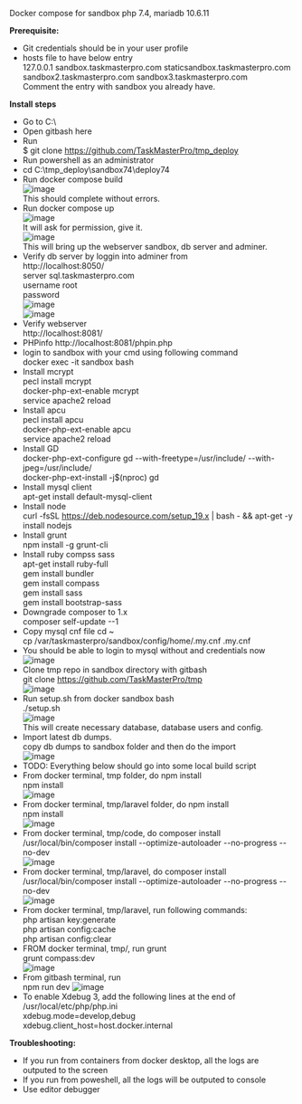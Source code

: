 Docker compose for sandbox php 7.4, mariadb 10.6.11

**Prerequisite:**  
  * Git credentials should be in your user profile  
  * hosts file to have below entry   
  127.0.0.1 sandbox.taskmasterpro.com staticsandbox.taskmasterpro.com sandbox2.taskmasterpro.com sandbox3.taskmasterpro.com  
  Comment the entry with sandbox you already have.
  
**Install steps**

* Go to C:\
* Open gitbash here
* Run  
  $ git clone https://github.com/TaskMasterPro/tmp_deploy
* Run powershell as an administrator
* cd C:\tmp_deploy\sandbox74\deploy74
* Run docker compose build  
![image](https://user-images.githubusercontent.com/104414289/211501120-43dd0728-b314-4236-bc07-09cf4b481d03.png)  
This should complete without errors.  
* Run docker compose up  
![image](https://user-images.githubusercontent.com/104414289/211501401-6b5fc098-9be2-4250-863d-397851e61e57.png)  
It will ask for permission, give it.  
![image](https://user-images.githubusercontent.com/104414289/211501786-9adf434f-aa09-414a-8848-d219b628ca9c.png)  
This will bring up the webserver sandbox, db server and adminer.  
* Verify db server by loggin into adminer from   
http://localhost:8050/  
server sql.taskmasterpro.com  
username root  
password <from docker-compose.yml>  
![image](https://user-images.githubusercontent.com/104414289/211504354-900f111e-a60d-4f0e-99c6-845ddce6642c.png)  
![image](https://user-images.githubusercontent.com/104414289/211504485-902dff0f-8b4a-4e08-80d3-c4e915a7cb43.png)  
* Verify webserver   
  http://localhost:8081/
* PHPinfo http://localhost:8081/phpin.php  
* login to sandbox with your cmd using following command   
 docker exec -it sandbox bash  
* Install mcrypt  
 pecl install mcrypt  
 docker-php-ext-enable mcrypt  
 service apache2 reload
* Install apcu  
 pecl install apcu  
 docker-php-ext-enable apcu  
 service apache2 reload
* Install GD  
 docker-php-ext-configure gd --with-freetype=/usr/include/ --with-jpeg=/usr/include/  
 docker-php-ext-install -j$(nproc) gd
* Install mysql client  
 apt-get install default-mysql-client  
* Install node  
 curl -fsSL https://deb.nodesource.com/setup_19.x | bash - && apt-get -y install nodejs  
* Install grunt  
 npm install -g grunt-cli
* Install ruby compss sass  
 apt-get install ruby-full  
 gem install bundler  
 gem install compass  
 gem install sass  
 gem install bootstrap-sass  
* Downgrade composer to 1.x  
 composer self-update --1
* Copy mysql cnf file
cd ~  
 cp /var/taskmasterpro/sandbox/config/home/.my.cnf .my.cnf
* You should be able to login to mysql without and credentials now  
![image](https://user-images.githubusercontent.com/104414289/211586181-95d2594a-b096-4a57-9cc7-d1cbf7460f19.png)  
* Clone tmp repo in sandbox directory with gitbash  
 git clone https://github.com/TaskMasterPro/tmp  
 ![image](https://user-images.githubusercontent.com/104414289/211746087-4d27d95a-2f9d-4c84-b00c-9110a97f1374.png)
* Run setup.sh from docker sandbox bash  
 ./setup.sh  
 ![image](https://user-images.githubusercontent.com/104414289/211754432-afb8720a-cc41-4dd9-a74c-46c3fd0f96e3.png)  
 This will create necessary database, database users and config.  
* Import latest db dumps.  
 copy db dumps to sandbox folder and then do the import  
 ![image](https://user-images.githubusercontent.com/104414289/211758008-7df7b4bd-4d48-419a-a5cf-1138e4a5c257.png)  
 * TODO: Everything below should go into some local build script
 * From docker terminal, tmp folder, do npm install  
 npm install  
 ![image](https://user-images.githubusercontent.com/104414289/211765430-ea83a28d-ad10-46e9-b65c-27942f529637.png)
 * From docker terminal, tmp/laravel folder, do npm install  
 npm install  
 ![image](https://user-images.githubusercontent.com/104414289/211769241-fabef5fb-9288-4f5c-a3a5-40ff5397a9f2.png)  
 * From docker terminal, tmp/code, do composer install  
 /usr/local/bin/composer install --optimize-autoloader --no-progress --no-dev  
 ![image](https://user-images.githubusercontent.com/104414289/211790328-79008e67-46c7-4139-b17c-70e3aa90f755.png)
 * From docker terminal, tmp/laravel, do composer install  
 /usr/local/bin/composer install --optimize-autoloader --no-progress --no-dev  
 ![image](https://user-images.githubusercontent.com/104414289/211794748-5c0b2482-0162-4766-b075-a1860ef0c4e9.png)
 * From docker terminal, tmp/laravel, run following commands:  
        php artisan key:generate  
        php artisan config:cache  
        php artisan config:clear  
 * FROM docker terminal, tmp/, run grunt  
   grunt compass:dev  
 ![image](https://user-images.githubusercontent.com/104414289/211796052-977745f3-0977-4228-b085-e83a833a0644.png)
 * From gitbash terminal, run  
 npm run dev
 ![image](https://user-images.githubusercontent.com/104414289/211796504-30bb849c-2374-47ad-bcb5-f636bfda543f.png)
* To enable Xdebug 3, add the following lines at the end of 	/usr/local/etc/php/php.ini  
 xdebug.mode=develop,debug  
 xdebug.client_host=host.docker.internal

 **Troubleshooting:**
 * If you run from containers from docker desktop, all the logs are outputed to the screen
 * If you run from poweshell, all the logs will be outputed to console
 * Use editor debugger

 
 


 



